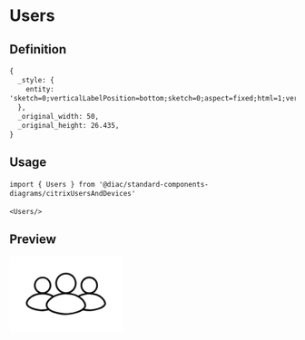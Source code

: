 # Users

## Definition

```
{
  _style: { 
    entity: 'sketch=0;verticalLabelPosition=bottom;sketch=0;aspect=fixed;html=1;verticalAlign=top;strokeColor=none;fillColor=#000000;align=center;outlineConnect=0;pointerEvents=1;shape=mxgraph.citrix2.users;',
  },
  _original_width: 50,
  _original_height: 26.435,
}
```

## Usage

```
import { Users } from '@diac/standard-components-diagrams/citrixUsersAndDevices'

<Users/>
```

## Preview

<img src="./users.png" width="200"/>

